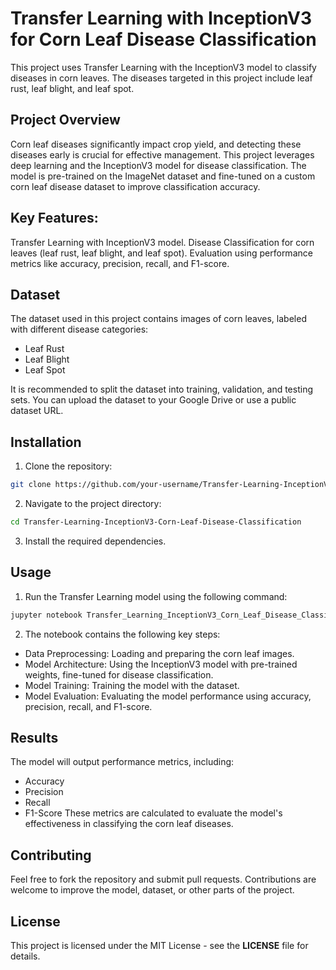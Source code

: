 # Transfer Learning with InceptionV3 for Corn Leaf Disease Classification
This project uses Transfer Learning with the InceptionV3 model to classify diseases in corn leaves. The diseases targeted in this project include leaf rust, leaf blight, and leaf spot.

## Project Overview
Corn leaf diseases significantly impact crop yield, and detecting these diseases early is crucial for effective management. This project leverages deep learning and the InceptionV3 model for disease classification. The model is pre-trained on the ImageNet dataset and fine-tuned on a custom corn leaf disease dataset to improve classification accuracy.

## Key Features:
Transfer Learning with InceptionV3 model.
Disease Classification for corn leaves (leaf rust, leaf blight, and leaf spot).
Evaluation using performance metrics like accuracy, precision, recall, and F1-score.

## Dataset
The dataset used in this project contains images of corn leaves, labeled with different disease categories:

- Leaf Rust
- Leaf Blight
- Leaf Spot

It is recommended to split the dataset into training, validation, and testing sets. You can upload the dataset to your Google Drive or use a public dataset URL.

## Installation
1. Clone the repository:

```bash
git clone https://github.com/your-username/Transfer-Learning-InceptionV3-Corn-Leaf-Disease-Classification.git
```
2. Navigate to the project directory:

```bash
cd Transfer-Learning-InceptionV3-Corn-Leaf-Disease-Classification
```
3. Install the required dependencies.

## Usage
1. Run the Transfer Learning model using the following command:

```bash
jupyter notebook Transfer_Learning_InceptionV3_Corn_Leaf_Disease_Classification.ipynb
```
2. The notebook contains the following key steps:

- Data Preprocessing: Loading and preparing the corn leaf images.
- Model Architecture: Using the InceptionV3 model with pre-trained weights, fine-tuned for disease classification.
- Model Training: Training the model with the dataset.
- Model Evaluation: Evaluating the model performance using accuracy, precision, recall, and F1-score.
## Results
The model will output performance metrics, including:

- Accuracy
- Precision
- Recall
- F1-Score
These metrics are calculated to evaluate the model's effectiveness in classifying the corn leaf diseases.

## Contributing
Feel free to fork the repository and submit pull requests. Contributions are welcome to improve the model, dataset, or other parts of the project.

## License
This project is licensed under the MIT License - see the **LICENSE** file for details.
